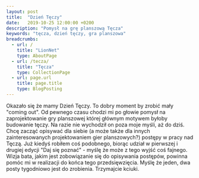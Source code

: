 ```yaml
---
layout: post
title:  "Dzień Tęczy"
date:   2019-10-25 12:00:00 +0200
description: "Pomysł na grę planszową Tęcza"
keywords: "tęcza, dzień tęczy, gra planszowa"
breadcrumbs:
  - url: /
    title: "LionNet"
    type: AboutPage
  - url: /tecza/
    title: "Tęcza"
    type: CollectionPage
  - url: page.url
    title: page.title
    type: BlogPosting
---
```


Okazało się że mamy Dzień Tęczy. To dobry moment by zrobić mały "coming out". Od pewnego czasu chodzi mi po głowie pomysł na zaprojektowanie gry planszowej której głównym motywem byłoby budowanie tęczy. Na razie nie wychodził on poza moje myśli, aż do dziś. Chcę zacząć opisywać dla siebie (a może także dla innych zainteresowanych projektowaniem gier planszowych?) postępy w pracy nad Tęczą. Już kiedyś robiłem coś podobnego, biorąc udział w pierwszej i drugiej edycji "Daj się poznać" - myślę że może z tego wyjść coś fajnego. Wizja bata, jakim jest zobowiązanie się do opisywania postępów, powinna pomóc mi w realizacji do końca tego przedsięwzięcia. Myślę że jeden, dwa posty tygodniowo jest do zrobienia. Trzymajcie kciuki.
